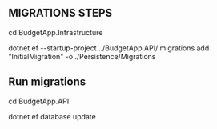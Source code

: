 ## MIGRATIONS STEPS

cd BudgetApp.Infrastructure

dotnet ef --startup-project ../BudgetApp.API/ migrations add "InitialMigration" -o ./Persistence/Migrations

## Run migrations

cd BudgetApp.API

dotnet ef database update